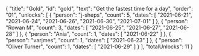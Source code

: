 {
  "title": "Gold",
  "id": "gold",
  "text": "Get the fastest time for a day",
  "order": "01",
  "unlocks": [
    {
      "person": "j-sheps",
      "count": 5,
      "dates": [
        "2021-06-21",
        "2021-06-24",
        "2021-06-26",
        "2021-06-30",
        "2021-07-01"
      ]
    },
    {
      "person": "Rowan M",
      "count": 3,
      "dates": [
        "2021-06-25",
        "2021-06-27",
        "2021-06-28"
      ]
    },
    {
      "person": "Ania",
      "count": 1,
      "dates": [
        "2021-06-22"
      ]
    },
    {
      "person": "varjmes",
      "count": 1,
      "dates": [
        "2021-06-23"
      ]
    },
    {
      "person": "Oliver Turner",
      "count": 1,
      "dates": [
        "2021-06-29"
      ]
    }
  ],
  "totalUnlocks": 11
}